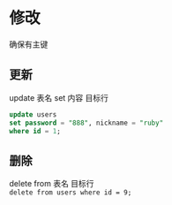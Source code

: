 # 修改

确保有主键

## 更新

update 表名 set 内容 目标行

```sql
update users
set password = "888", nickname = "ruby"
where id = 1;
```

## 删除

delete from 表名 目标行  
`delete from users where id = 9;`
